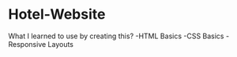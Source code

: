 # Hotel-Website
What I learned to use by creating this?
-HTML Basics
-CSS Basics
-Responsive Layouts
